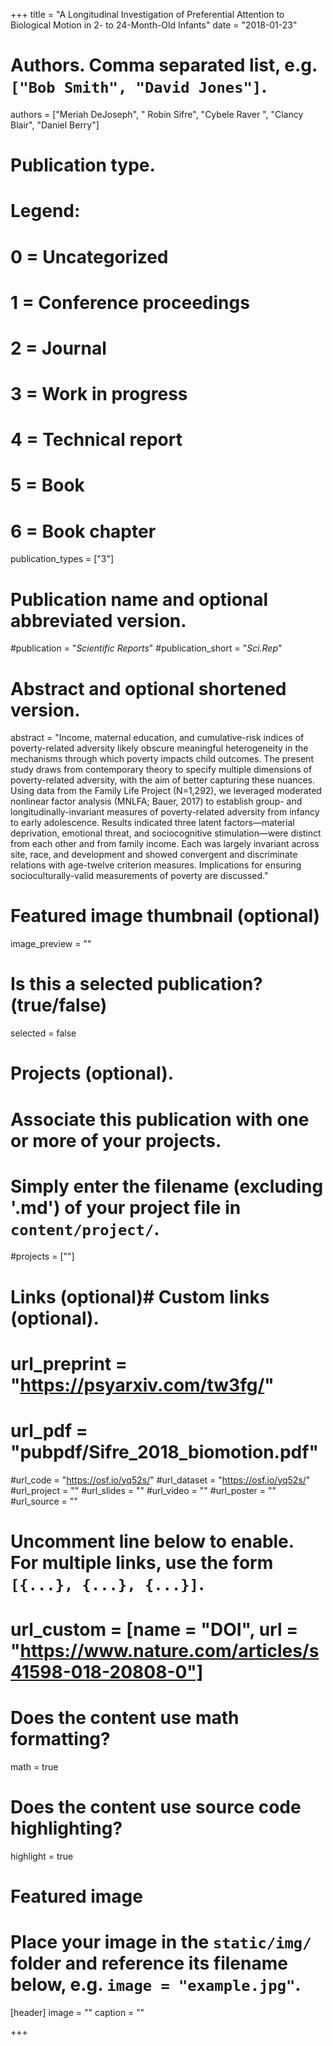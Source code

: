 +++
title = "A Longitudinal Investigation of Preferential Attention to Biological Motion in 2- to 24-Month-Old Infants"
date = "2018-01-23"

# Authors. Comma separated list, e.g. `["Bob Smith", "David Jones"]`.
authors = ["Meriah DeJoseph", " Robin Sifre", "Cybele Raver ", "Clancy Blair", "Daniel Berry"]

# Publication type.
# Legend:
# 0 = Uncategorized
# 1 = Conference proceedings
# 2 = Journal
# 3 = Work in progress
# 4 = Technical report
# 5 = Book
# 6 = Book chapter
publication_types = ["3"]

# Publication name and optional abbreviated version.
#publication = "*Scientific Reports*"
#publication_short = "*Sci.Rep*"

# Abstract and optional shortened version.
abstract = "Income, maternal education, and cumulative-risk indices of poverty-related adversity likely obscure meaningful heterogeneity in the mechanisms through which poverty impacts child outcomes. The present study draws from contemporary theory to specify multiple dimensions of poverty-related adversity, with the aim of better capturing these nuances. Using data from the Family Life Project (N=1,292), we leveraged moderated nonlinear factor analysis (MNLFA; Bauer, 2017) to establish group- and longitudinally-invariant measures of poverty-related adversity from infancy to early adolescence. Results indicated three latent factors—material deprivation, emotional threat, and sociocognitive stimulation—were distinct from each other and from family income. Each was largely invariant across site, race, and development and showed convergent and discriminate relations with age-twelve criterion measures. Implications for ensuring socioculturally-valid measurements of poverty are discussed."
# Featured image thumbnail (optional)
image_preview = ""

# Is this a selected publication? (true/false)
selected = false

# Projects (optional).
#   Associate this publication with one or more of your projects.
#   Simply enter the filename (excluding '.md') of your project file in `content/project/`.
#projects = [""]

# Links (optional)# Custom links (optional).
# url_preprint = "https://psyarxiv.com/tw3fg/"
# url_pdf = "pubpdf/Sifre_2018_biomotion.pdf"
#url_code = "https://osf.io/yq52s/"
#url_dataset = "https://osf.io/yq52s/"
#url_project = ""
#url_slides = ""
#url_video = ""
#url_poster = ""
#url_source = ""

#   Uncomment line below to enable. For multiple links, use the form `[{...}, {...}, {...}]`.
# url_custom = [name = "DOI", url = "https://www.nature.com/articles/s41598-018-20808-0"]

# Does the content use math formatting?
math = true

# Does the content use source code highlighting?
highlight = true

# Featured image
# Place your image in the `static/img/` folder and reference its filename below, e.g. `image = "example.jpg"`.
[header]
image = ""
caption = ""

+++



